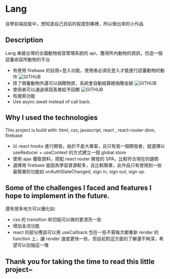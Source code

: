 # Lang

自學前端技能中，想知道自己目前的程度到哪裡，所以做出來的小作品

## Description

Lang 串接台灣的全國動物收容管理系統的 api，獲得所內動物的資訊，仿造一個認養收容所動物的平台

- 有使用 firebase 的註冊+登入功能，使用者必須先登入才能進行認養動物的動作
  ![GITHUB](./forReadme/login.PNG)
- 除了領養動物外還可以捐贈物資，系統會自動結算總捐贈金額
  ![GITHUB](./forReadme/checklist.PNG)
- 使用者可以通過填寫表單給予回饋
  ![GITHUB](./forReadme/form.PNG)
- 有搜索功能
- Use async await instead of call back.

## Why I used the technologies

This project is build with: html, css, javascript, react , react-router-dom, firebase

- 以 react hooks 進行開發，由於不是大專案，且只有我一個開發者，就選擇以 useReducer + useContext 的方式建立一個 global store
- 使用 ajax 獲取資料，搭配 react router 開發的 SPA，比較符合現在的趨勢
- 選擇用 firebase 是因為學習資源較多，且比較簡單，此作品只有使用到一些最簡單的功能如 onAuthStateChanged, sign in, sign out, sign up.

## Some of the challenges I faced and features I hope to implement in the future.

還有很多地方可以優化如:

- css 的 transition 和切版可以做的更漂亮一些
- 增加金流功能
- react 的部分應該可以用 useCallback 包在一些不需每次都重新 render 的 function 上，讓 render 速度更快一些，但目前對這方面的了解還不夠深，希望可以加強這一塊

## Thank you for taking the time to read this little project~
